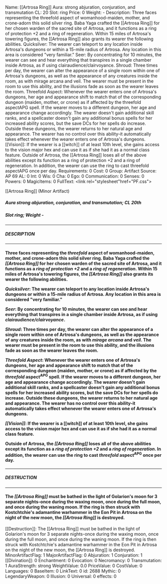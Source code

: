 Name: [[Artrosa Ring]]
Aura: strong abjuration, conjuration, and transmutation
CL: 20
Slot: ring
Price: 0
Weight: -
Description: Three faces representing the threefold aspect of womanhood-maiden, mother, and crone-adorn this solid silver ring. Baba Yaga crafted the [[Artrosa Ring]] for her chosen warden of the sacred site of Artrosa, and it functions as a ring of protection +2 and a ring of regeneration. Within 15 miles of Artrosa's towering figures, the [[Artrosa Ring]] also grants its wearer the following abilities. Quicksilver: The wearer can teleport to any location inside Artrosa's dungeons or within a 15-mile radius of Artrosa. Any location in this area is considered "very familiar." Seer: By concentrating for 10 minutes, the wearer can see and hear everything that transpires in a single chamber inside Artrosa, as if using clairaudience/clairvoyance. Shroud: Three times per day, the wearer can alter the appearance of a single room within one of Artrosa's dungeons, as well as the appearance of any creatures inside the room, as with mirage arcana and veil. The wearer must be present in the room to use this ability, and the illusions fade as soon as the wearer leaves the room. Threefold Aspect: Whenever the wearer enters one of Artrosa's dungeons, her age and appearance shift to match that of the corresponding dungeon (maiden, mother, or crone) as if affected by the threefold aspectAPG spell. If the wearer moves to a different dungeon, her age and appearance change accordingly. The wearer doesn't gain additional skill ranks, and a spellcaster doesn't gain any additional bonus spells for her increased ability scores, but the save DCs for her spells do increase. Outside these dungeons, the wearer returns to her natural age and appearance. The wearer has no control over this ability-it automatically takes effect whenever the wearer enters one of Artrosa's dungeons. [[Vision]]: If the wearer is a [[witch]] of at least 10th level, she gains access to the vision major hex and can use it as if she had it as a normal class feature. Outside of Artrosa, the [[Artrosa Ring]] loses all of the above abilities except its function as a ring of protection +2 and a ring of regeneration. In addition, the wearer can use the ring to cast threefold aspectAPG once per day.
Requirements: 0
Cost: 0
Group: Artifact
Source: AP 69
AL: 0
Int: 0
Wis: 0
Cha: 0
Ego: 0
Communication: 0
Senses: 0
Powers: 0
MagicItems: 0
FullText: <link rel="stylesheet"href="PF.css"><div class="heading"><p class="alignleft">[[Artrosa Ring]] (Minor Artifact)</p><div style="clear: both;"></div></div><div><h5><b>Aura </b>strong abjuration, conjuration, and transmutation; <b>CL </b>20th</h5><h5><b>Slot </b>ring; <b>Weight </b>-</h5></div><hr/><div><h5><b>DESCRIPTION</b></h5></div><hr/><div><h4><p>Three faces representing the <i>threefold</i> aspect of womanhood-maiden, mother, and crone-adorn this solid silver ring. Baba Yaga crafted the <i>[[Artrosa Ring]]</i> for her chosen warden of the sacred site of Artrosa, and it functions as a <i>ring of protection +2</i> and a <i>ring of regeneration</i>. Within 15 miles of Artrosa's towering figures, the <i>[[Artrosa Ring]]</i> also grants its wearer the following abilities. </p><p><i>Quicksilver</i>: The wearer can teleport to any location inside Artrosa's dungeons or within a 15-mile radius of Artrosa. Any location in this area is considered "very familiar." </p><p><i>Seer</i>: By concentrating for 10 minutes, the wearer can see and hear everything that transpires in a single chamber inside Artrosa, as if using <i>clairaudience/clairvoyance</i>. </p><p><i>Shroud</i>: Three times per day, the wearer can alter the appearance of a single room within one of Artrosa's dungeons, as well as the appearance of any creatures inside the room, as with <i>mirage arcana</i> and <i>veil</i>. The wearer must be present in the room to use this ability, and the illusions fade as soon as the wearer leaves the room. </p><p><i>Threefold Aspect</i>: Whenever the wearer enters one of Artrosa's dungeons, her age and appearance shift to match that of the corresponding dungeon (maiden, mother, or crone) as if affected by the <i>threefold</i> aspect<sup>APG</sup> spell. If the wearer moves to a different dungeon, her age and appearance change accordingly. The wearer doesn't gain additional skill ranks, and a spellcaster doesn't gain any additional bonus spells for her increased ability scores, but the save DCs for her spells do increase. Outside these dungeons, the wearer returns to her natural age and appearance. The wearer has no control over this ability-it automatically takes effect whenever the wearer enters one of Artrosa's dungeons. </p><p><i>[[Vision]]</i>: If the wearer is a [[witch]] of at least 10th level, she gains access to the vision major hex and can use it as if she had it as a normal class feature. </p><p>Outside of Artrosa, the <i>[[Artrosa Ring]]</i> loses all of the above abilities except its function as a <i>ring of protection +2</i> and a <i>ring of regeneration</i>. In addition, the wearer can use the ring to cast <i>threefold</i> aspect<sup>APG</sup> once per day.</p></h4></div><hr/><div><h5><b>DESTRUCTION</b></h5></div><hr/><div><h4><p>The <i>[[Artrosa Ring]]</i> must be bathed in the light of Golarion's moon for 3 separate nights-once during the waxing moon, once during the full moon, and once during the waning moon. If the ring is then struck with Kostchtchie's adamantine warhammer in the Eon Pit in Artrosa on the night of the new moon, the <i>[[Artrosa Ring]]</i> is destroyed.</p></h4></div>
[[Destruction]]: The [[Artrosa Ring]] must be bathed in the light of Golarion's moon for 3 separate nights-once during the waxing moon, once during the full moon, and once during the waning moon. If the ring is then struck with Kostchtchie's adamantine warhammer in the Eon Pit in Artrosa on the night of the new moon, the [[Artrosa Ring]] is destroyed.
MinorArtifactFlag: 1
MajorArtifactFlag: 0
Abjuration: 1
Conjuration: 1
[[Divination]]: 0
Enchantment: 0
Evocation: 0
Necromancy: 0
Transmutation: 1
AuraStrength: strong
WeightValue: 0.0
PriceValue: 0
CostValue: 0
Languages: 0
BaseItem: 0
LinkText: 0
id: 2688
Mythic: 0
LegendaryWeapon: 0
Illusion: 0
Universal: 0
effects: 0
